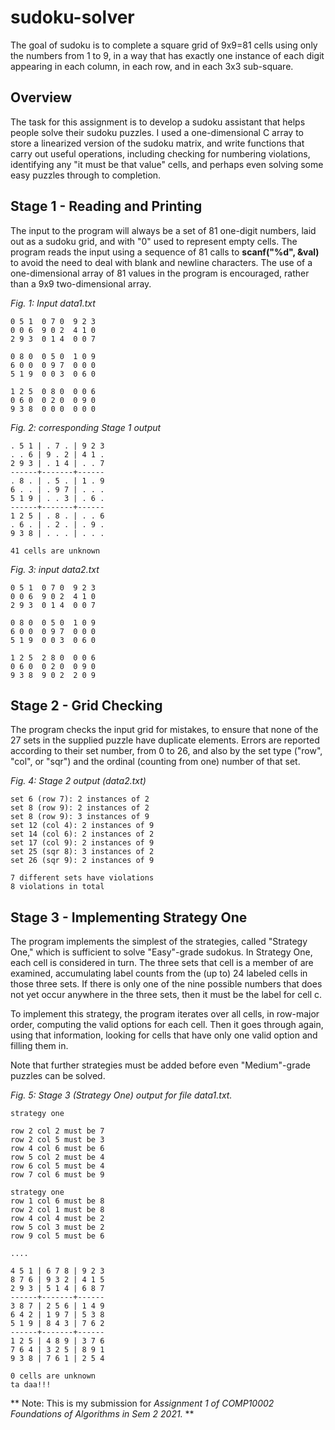 # sudoku-solver

The goal of sudoku is to complete a square grid of 9x9=81 cells using only the numbers from 1 to 9, in a way that has exactly one instance of each digit appearing in each column, in each row, and in each 3x3 sub-square.

## Overview
The task for this assignment is to develop a sudoku assistant that helps people solve their sudoku puzzles. I used a one-dimensional C array to store a linearized version of the sudoku matrix, and write functions that carry out useful operations, including checking for numbering violations, identifying any "it must be that value" cells, and perhaps even solving some easy puzzles through to completion.

## Stage 1 - Reading and Printing
The input to the program will always be a set of 81 one-digit numbers, laid out as a sudoku grid, and with "0" used to represent empty cells. The program reads the input using a sequence of 81 calls to **scanf("%d", &val)** to avoid the need to deal with blank and newline characters. The use of a one-dimensional array of 81 values in the program is encouraged, rather than a 9x9 two-dimensional array.


*Fig. 1: Input data1.txt*
```
0 5 1  0 7 0  9 2 3
0 0 6  9 0 2  4 1 0
2 9 3  0 1 4  0 0 7

0 8 0  0 5 0  1 0 9
6 0 0  0 9 7  0 0 0
5 1 9  0 0 3  0 6 0

1 2 5  0 8 0  0 0 6
0 6 0  0 2 0  0 9 0
9 3 8  0 0 0  0 0 0

``` 

*Fig. 2: corresponding Stage 1 output*
``` 
. 5 1 | . 7 . | 9 2 3
. . 6 | 9 . 2 | 4 1 .
2 9 3 | . 1 4 | . . 7
------+-------+------
. 8 . | . 5 . | 1 . 9
6 . . | . 9 7 | . . .
5 1 9 | . . 3 | . 6 .
------+-------+------
1 2 5 | . 8 . | . . 6
. 6 . | . 2 . | . 9 .
9 3 8 | . . . | . . .

41 cells are unknown
``` 
*Fig. 3: input data2.txt*
``` 
0 5 1  0 7 0  9 2 3
0 0 6  9 0 2  4 1 0
2 9 3  0 1 4  0 0 7

0 8 0  0 5 0  1 0 9
6 0 0  0 9 7  0 0 0
5 1 9  0 0 3  0 6 0

1 2 5  2 8 0  0 0 6
0 6 0  0 2 0  0 9 0
9 3 8  9 0 2  2 0 9
```  

## Stage 2 - Grid Checking
The program checks the input grid for mistakes, to ensure that none of the 27 sets in the supplied puzzle have duplicate elements. Errors are reported according to their set number, from 0 to 26, and also by the set type ("row", "col", or "sqr") and the ordinal (counting from one) number of that set.


*Fig. 4: Stage 2 output (data2.txt)*
``` 
set 6 (row 7): 2 instances of 2
set 8 (row 9): 2 instances of 2
set 8 (row 9): 3 instances of 9
set 12 (col 4): 2 instances of 9
set 14 (col 6): 2 instances of 2
set 17 (col 9): 2 instances of 9
set 25 (sqr 8): 3 instances of 2
set 26 (sqr 9): 2 instances of 9

7 different sets have violations
8 violations in total
``` 

## Stage 3 - Implementing Strategy One
The program implements the simplest of the strategies, called "Strategy One," which is sufficient to solve "Easy"-grade sudokus. In Strategy One, each cell is considered in turn. The three sets that cell is a member of are examined, accumulating label counts from the (up to) 24 labeled cells in those three sets. If there is only one of the nine possible numbers that does not yet occur anywhere in the three sets, then it must be the label for cell c.

To implement this strategy, the program iterates over all cells, in row-major order, computing the valid options for each cell. Then it goes through again, using that information, looking for cells that have only one valid option and filling them in.

Note that further strategies must be added before even "Medium"-grade puzzles can be solved.


*Fig. 5: Stage 3 (Strategy One) output for file data1.txt.*
``` 
strategy one

row 2 col 2 must be 7
row 2 col 5 must be 3
row 4 col 6 must be 6
row 5 col 2 must be 4
row 6 col 5 must be 4
row 7 col 6 must be 9

strategy one
row 1 col 6 must be 8
row 2 col 1 must be 8
row 4 col 4 must be 2
row 5 col 3 must be 2
row 9 col 5 must be 6

....

4 5 1 | 6 7 8 | 9 2 3
8 7 6 | 9 3 2 | 4 1 5
2 9 3 | 5 1 4 | 6 8 7
------+-------+------
3 8 7 | 2 5 6 | 1 4 9
6 4 2 | 1 9 7 | 5 3 8
5 1 9 | 8 4 3 | 7 6 2
------+-------+------
1 2 5 | 4 8 9 | 3 7 6
7 6 4 | 3 2 5 | 8 9 1
9 3 8 | 7 6 1 | 2 5 4

0 cells are unknown
ta daa!!!
``` 

** Note: This is my submission for *Assignment 1 of COMP10002 Foundations of Algorithms in Sem 2 2021.* **
